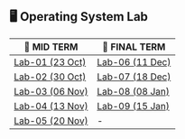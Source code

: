 ## 🖥️ Operating System Lab

| 📌 MID TERM | 📌 FINAL TERM |
|------------|--------------|
| [Lab-01 (23 Oct)](https://github.com/encodeshohan/Operating-System-Lab/tree/main/Windows-Terminal-23-Oct) | [Lab-06 (11 Dec)](https://github.com/encodeshohan/Operating-System-Lab/tree/main/Linux-Terminal-11-Dec) |
| [Lab-02 (30 Oct)](https://github.com/encodeshohan/Operating-System-Lab/tree/main/Linux-Terminal-30-Oct) | [Lab-07 (18 Dec)](https://github.com/encodeshohan/Operating-System-Lab/tree/main/Linux-Terminal-18-Dec) |
| [Lab-03 (06 Nov)](https://github.com/encodeshohan/Operating-System-Lab/tree/main/Linux-Terminal-06-Nov) | [Lab-08 (08 Jan)](https://github.com/encodeshohan/Operating-System-Lab/tree/main/Linux-Terminal-08-Jan) |
| [Lab-04 (13 Nov)](https://github.com/encodeshohan/Operating-System-Lab/tree/main/Linux-Terminal-13-Nov) | [Lab-09 (15 Jan)](https://github.com/encodeshohan/Operating-System-Lab/tree/main/Linux-Terminal-15-Jan) |
| [Lab-05 (20 Nov)](https://github.com/encodeshohan/Operating-System-Lab/tree/main/Linux-Terminal-20-Nov) | - |
